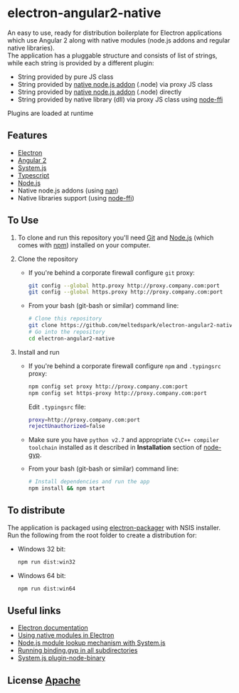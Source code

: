 # electron-angular2-native

An easy to use, ready for distribution boilerplate for Electron applications which use Angular 2 along with native modules (node.js addons and regular native libraries).  
The application has a pluggable structure and consists of list of strings, while each string is provided by a different plugin:
 - String provided by pure JS class
 - String provided by [native node.js addon](https://nodejs.org/api/addons.html) (.node) via proxy JS class
 - String provided by [native node.js addon](https://nodejs.org/api/addons.html) (.node) directly
 - String provided by native library (dll) via proxy JS class using [node-ffi](https://github.com/node-ffi/node-ffi)  

Plugins are loaded at runtime
## Features

 - [Electron](http://electron.atom.io/)
 - [Angular 2](https://angular.io/)
 - [System.js](https://github.com/systemjs/systemjs)
 - [Typescript](https://www.typescriptlang.org/)
 - [Node.js](https://nodejs.org/en/)
 - Native node.js addons (using [nan](https://github.com/nodejs/nan))
 - Native libraries support (using [node-ffi](https://github.com/node-ffi/node-ffi))

## To Use

1. To clone and run this repository you'll need [Git](https://git-scm.com) and [Node.js](https://nodejs.org/en/download/) (which comes with [npm](http://npmjs.com)) installed on your computer. 
2. Clone the repository
	* If you're behind a corporate firewall configure `git` proxy:  
	
		```bash
		git config --global http.proxy http://proxy.company.com:port  
		git config --global https.proxy http://proxy.company.com:port  
		```
	* From your bash (git-bash or similar) command line:

		```bash
		# Clone this repository
		git clone https://github.com/meltedspark/electron-angular2-native
		# Go into the repository
		cd electron-angular2-native
		```  
		
3. Install and run  

	* If you're behind a corporate firewall configure `npm` and `.typingsrc` proxy:  
		
		```bash
		npm config set proxy http://proxy.company.com:port  
		npm config set https-proxy http://proxy.company.com:port
		```
		
		Edit `.typingsrc` file:  
	
		```bash
		proxy=http://proxy.company.com:port  
		rejectUnauthorized=false
		```
	* Make sure you have `python v2.7` and appropriate `C\C++ compiler toolchain` installed as it described in **Installation** section of [node-gyp](https://github.com/nodejs/node-gyp).
	* From your bash (git-bash or similar) command line:  
		
		```bash
		# Install dependencies and run the app
		npm install && npm start
		```  
## To distribute

The application is packaged using [electron-packager](https://github.com/electron-userland/electron-packager) with NSIS installer.  
Run the following from the root folder to create a distribution for:
 - Windows 32 bit:  
	```bash
	npm run dist:win32
	```
 - Windows 64 bit:   
	```bash
	npm run dist:win64
	```  
	
## Useful links
 - [Electron documentation](http://electron.atom.io/docs/latest)
 - [Using native modules in Electron](https://github.com/electron/electron/blob/master/docs/tutorial/using-native-node-modules.md)
 - [Node.js module lookup mechanism with System.js](http://stackoverflow.com/questions/38747445/node-js-module-lookup-in-electronangular-2-typescript-application)
 - [Running binding.gyp in all subdirectories](http://stackoverflow.com/questions/38693619/node-gyp-run-binding-gyp-in-all-subdirectories)
 - [System.js plugin-node-binary](https://github.com/systemjs/plugin-node-binary)

## License [Apache](LICENSE.md)
